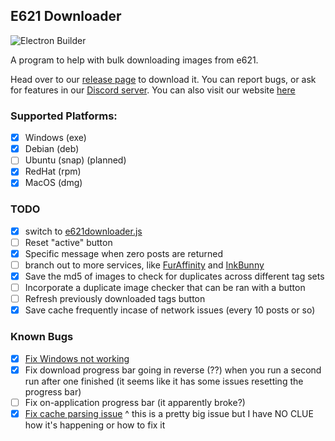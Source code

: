 ## E621 Downloader
![Electron Builder](https://github.com/FurryBotCo/E621Downloader/workflows/Electron%20Builder/badge.svg)

A program to help with bulk downloading images from e621.

Head over to our [release page](https://github.com/FurryBotCo/E621Downloader/releases) to download it. You can report bugs, or ask for features in our [Discord server](https://discord.gg/gMK89SWjHm). You can also visit our website [here](https://e621downloader.furrybot.co)

### Supported Platforms:  
- [x] Windows (exe)
- [x] Debian (deb)
- [ ] Ubuntu (snap) (planned)
- [x] RedHat (rpm)
- [x] MacOS (dmg)

### TODO
- [x] switch to [e621downloader.js](https://npm.im/e621downloader.js)
- [ ] Reset "active" button
- [x] Specific message when zero posts are returned
- [ ] branch out to more services, like [FurAffinity](https://furaffinity.net) and [InkBunny](https://inkbunny.net)
- [x] Save the md5 of images to check for duplicates across different tag sets
- [ ] Incorporate a duplicate image checker that can be ran with a button
- [ ] Refresh previously downloaded tags button
- [x] Save cache frequently incase of network issues (every 10 posts or so)

### Known Bugs
- [x] [Fix Windows not working](https://github.com/FurryBotCo/E621Downloader/issues/3)
- [x] Fix download progress bar going in reverse (??) when you run a second run after one finished (it seems like it has some issues resetting the progress bar)
- [ ] Fix on-application progress bar (it apparently broke?)
- [x] [Fix cache parsing issue](https://github.com/FurryBotCo/E621Downloader/issues/5)
^ this is a pretty big issue but I have NO CLUE how it's happening or how to fix it
